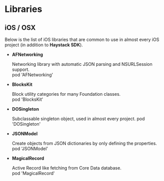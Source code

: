 Libraries
=======

iOS / OSX
--------
Below is the list of iOS libraries that are common to use in almost every iOS project (in addition to **Haystack SDK**).

- **AFNetworking**

   Networking library with automatic JSON parsing and NSURLSession support.  
   pod 'AFNetworking'  
   
- **BlocksKit**

   Block utility categories for many Foundation classes.  
   pod 'BlocksKit'
   
- **DOSingleton**

   Subclassable singleton object, used in almost every project.
   pod 'DOSingleton'

- **JSONModel**

   Create objects from JSON dictionaries by only defining the properties.  
   pod 'JSONModel'
   
- **MagicalRecord**

   Active Record like fetching from Core Data database.  
   pod 'MagicalRecord'
